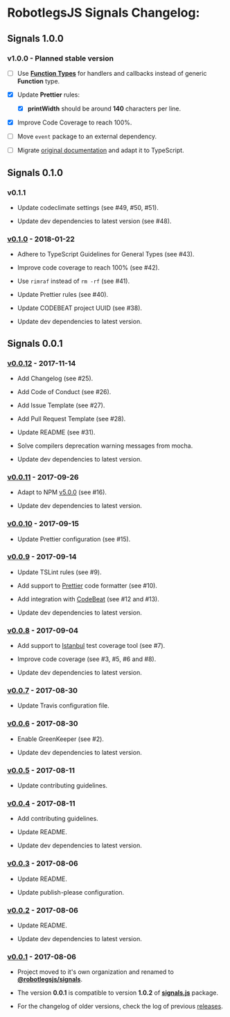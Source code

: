 # RobotlegsJS Signals Changelog:

## Signals 1.0.0

### v1.0.0 - Planned stable version

- [ ] Use [**Function Types**](https://www.typescriptlang.org/docs/handbook/functions.html) for handlers and callbacks instead of generic **Function** type.

- [x] Update **Prettier** rules:

  - [x] **printWidth** should be around **140** characters per line.

- [x] Improve Code Coverage to reach 100%.

- [ ] Move `event` package to an external dependency.

- [ ] Migrate [original documentation](https://github.com/robertpenner/as3-signals#readme) and adapt it to TypeScript.

## Signals 0.1.0

### v0.1.1

- Update codeclimate settings (see #49, #50, #51).

- Update dev dependencies to latest version (see #48).

### [v0.1.0](https://github.com/RobotlegsJS/SignalsJS/releases/tag/0.1.0) - 2018-01-22

- Adhere to TypeScript Guidelines for General Types (see #43).

- Improve code coverage to reach 100% (see #42).

- Use `rimraf` instead of `rm -rf` (see #41).

- Update Prettier rules (see #40).

- Update CODEBEAT project UUID (see #38).

- Update dev dependencies to latest version.

## Signals 0.0.1

### [v0.0.12](https://github.com/RobotlegsJS/SignalsJS/releases/tag/0.0.12) - 2017-11-14

- Add Changelog (see #25).

- Add Code of Conduct (see #26).

- Add Issue Template (see #27).

- Add Pull Request Template (see #28).

- Update README (see #31).

- Solve compilers deprecation warning messages from mocha.

- Update dev dependencies to latest version.

### [v0.0.11](https://github.com/RobotlegsJS/SignalsJS/releases/tag/0.0.11) - 2017-09-26

- Adapt to NPM [v5.0.0](http://blog.npmjs.org/post/161081169345/v500) (see #16).

- Update dev dependencies to latest version.

### [v0.0.10](https://github.com/RobotlegsJS/SignalsJS/releases/tag/0.0.10) - 2017-09-15

- Update Prettier configuration (see #15).

### [v0.0.9](https://github.com/RobotlegsJS/SignalsJS/releases/tag/0.0.9) - 2017-09-14

- Update TSLint rules (see #9).

- Add support to [Prettier](https://prettier.io) code formatter (see #10).

- Add integration with [CodeBeat](https://codebeat.co) (see #12 and #13).

- Update dev dependencies to latest version.

### [v0.0.8](https://github.com/RobotlegsJS/SignalsJS/releases/tag/0.0.8) - 2017-09-04

- Add support to [Istanbul](https://istanbul.js.org) test coverage tool (see #7).

- Improve code coverage (see #3, #5, #6 and #8).

- Update dev dependencies to latest version.

### [v0.0.7](https://github.com/RobotlegsJS/SignalsJS/releases/tag/0.0.7) - 2017-08-30

- Update Travis configuration file.

### [v0.0.6](https://github.com/RobotlegsJS/SignalsJS/releases/tag/0.0.6) - 2017-08-30

- Enable GreenKeeper (see #2).

- Update dev dependencies to latest version.

### [v0.0.5](https://github.com/RobotlegsJS/SignalsJS/releases/tag/0.0.5) - 2017-08-11

- Update contributing guidelines.

### [v0.0.4](https://github.com/RobotlegsJS/SignalsJS/releases/tag/0.0.4) - 2017-08-11

- Add contributing guidelines.

- Update README.

- Update dev dependencies to latest version.

### [v0.0.3](https://github.com/RobotlegsJS/SignalsJS/releases/tag/0.0.3) - 2017-08-06

- Update README.

- Update publish-please configuration.

### [v0.0.2](https://github.com/RobotlegsJS/SignalsJS/releases/tag/0.0.2) - 2017-08-06

- Update README.

- Update dev dependencies to latest version.

### [v0.0.1](https://github.com/RobotlegsJS/SignalsJS/releases/tag/0.0.1) - 2017-08-06

- Project moved to it's own organization and renamed to [**@robotlegsjs/signals**](https://www.npmjs.com/package/@robotlegsjs/signals).

- The version **0.0.1** is compatible to version **1.0.2** of [**signals.js**](https://www.npmjs.com/package/signals.js) package.

- For the changelog of older versions, check the log of previous [releases](https://github.com/GoodgameStudios/SignalsJS/releases).